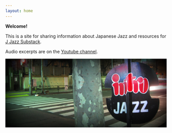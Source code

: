 ```yaml
---
layout: home
---
```


**Welcome!** 

This is a site for sharing information about Japanese Jazz and resources for [J Jazz Substack](https://jjazz.substack.com).

Audio excerpts are on the [Youtube channel](https://www.youtube.com/channel/UCUDGeoIKVtmk-thXbzNY_jw).

[![Intro](/assets/images/intro-jazz.jpeg)](/assets/images/intro-jazz.jpeg)